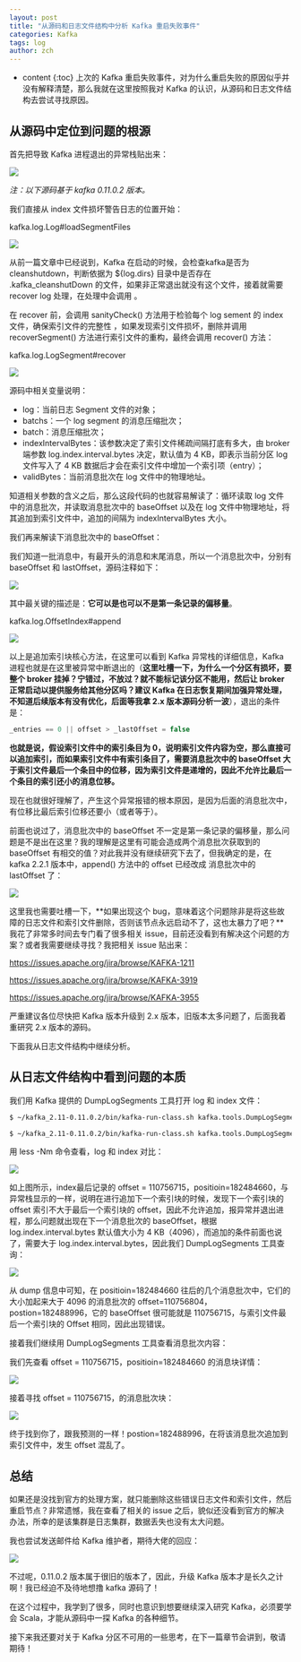 ```yaml
---
layout: post
title: "从源码和日志文件结构中分析 Kafka 重启失败事件"
categories: Kafka
tags: log
author: zch
---
```


* content
{:toc}
上次的 Kafka 重启失败事件，对为什么重启失败的原因似乎并没有解释清楚，那么我就在这里按照我对 Kafka 的认识，从源码和日志文件结构去尝试寻找原因。







## 从源码中定位到问题的根源

首先把导致 Kafka 进程退出的异常栈贴出来：

![](https://gitee.com/objcoding/md-picture/raw/master/img/20200312212611.png)

*注：以下源码基于 kafka 0.11.0.2 版本。*

我们直接从 index 文件损坏警告日志的位置开始：

kafka.log.Log#loadSegmentFiles

![](https://gitee.com/objcoding/md-picture/raw/master/img/20200313225913.png)

从前一篇文章中已经说到，Kafka 在启动的时候，会检查kafka是否为 cleanshutdown，判断依据为 ${log.dirs} 目录中是否存在 .kafka_cleanshutDown 的文件，如果非正常退出就没有这个文件，接着就需要 recover log 处理，在处理中会调用 。

在 recover 前，会调用 sanityCheck() 方法用于检验每个 log sement 的 index 文件，确保索引文件的完整性 ，如果发现索引文件损坏，删除并调用 recoverSegment() 方法进行索引文件的重构，最终会调用 recover() 方法：

kafka.log.LogSegment#recover

![](https://gitee.com/objcoding/md-picture/raw/master/img/20200314140801.png)

源码中相关变量说明：

- log：当前日志 Segment 文件的对象；
- batchs：一个 log segment 的消息压缩批次；
- batch：消息压缩批次；
- indexIntervalBytes：该参数决定了索引文件稀疏间隔打底有多大，由 broker 端参数 log.index.interval.bytes 决定，默认值为 4 KB，即表示当前分区 log 文件写入了 4 KB 数据后才会在索引文件中增加一个索引项（entry）；
- validBytes：当前消息批次在 log 文件中的物理地址。

知道相关参数的含义之后，那么这段代码的也就容易解读了：循环读取 log 文件中的消息批次，并读取消息批次中的 baseOffset 以及在 log 文件中物理地址，将其追加到索引文件中，追加的间隔为 indexIntervalBytes 大小。

我们再来解读下消息批次中的 baseOffset：

我们知道一批消息中，有最开头的消息和末尾消息，所以一个消息批次中，分别有 baseOffset 和 lastOffset，源码注释如下：

![](https://gitee.com/objcoding/md-picture/raw/master/img/20200314142502.png)

其中最关键的描述是：**它可以是也可以不是第一条记录的偏移量**。

kafka.log.OffsetIndex#append

![](https://gitee.com/objcoding/md-picture/raw/master/img/20200313230353.png)

以上是追加索引块核心方法，在这里可以看到 Kafka 异常栈的详细信息，Kafka 进程也就是在这里被异常中断退出的（**这里吐槽一下，为什么一个分区有损坏，要整个 broker 挂掉？宁错过，不放过？就不能标记该分区不能用，然后让 broker 正常启动以提供服务给其他分区吗？建议 Kafka 在日志恢复期间加强异常处理，不知道后续版本有没有优化，后面等我拿 2.x 版本源码分析一波**），退出的条件是：

```scala
_entries == 0 || offset > _lastOffset = false
```

**也就是说，假设索引文件中的索引条目为 0，说明索引文件内容为空，那么直接可以追加索引，而如果索引文件中有索引条目了，需要消息批次中的 baseOffset 大于索引文件最后一个条目中的位移，因为索引文件是递增的，因此不允许比最后一个条目的索引还小的消息位移。**

现在也就很好理解了，产生这个异常报错的根本原因，是因为后面的消息批次中，有位移比最后索引位移还要小（或者等于）。

前面也说过了，消息批次中的 baseOffset 不一定是第一条记录的偏移量，那么问题是不是出在这里？我的理解是这里有可能会造成两个消息批次获取到的 baseOffset 有相交的值？对此我并没有继续研究下去了，但我确定的是，在 kafka 2.2.1 版本中，append() 方法中的 offset 已经改成 消息批次中的 lastOffset 了：

![](https://gitee.com/objcoding/md-picture/raw/master/img/20200314153516.png)

这里我也需要吐槽一下，**如果出现这个 bug，意味着这个问题除非是将这些故障的日志文件和索引文件删除，否则该节点永远启动不了，这也太暴力了吧？**我花了非常多时间去专门看了很多相关 issue，目前还没看到有解决这个问题的方案？或者我需要继续寻找？我把相关 issue 贴出来：

https://issues.apache.org/jira/browse/KAFKA-1211

https://issues.apache.org/jira/browse/KAFKA-3919

https://issues.apache.org/jira/browse/KAFKA-3955

严重建议各位尽快把 Kafka 版本升级到 2.x 版本，旧版本太多问题了，后面我着重研究 2.x 版本的源码。

下面我从日志文件结构中继续分析。



## 从日志文件结构中看到问题的本质

我们用 Kafka 提供的 DumpLogSegments 工具打开 log 和 index 文件：

```bash
$ ~/kafka_2.11-0.11.0.2/bin/kafka-run-class.sh kafka.tools.DumpLogSegments --files /dfs5/kafka/data/secLog-2/00000000000110325000.log > secLog.log

$ ~/kafka_2.11-0.11.0.2/bin/kafka-run-class.sh kafka.tools.DumpLogSegments --files /dfs5/kafka/data/secLog-2/00000000000110325000.index > secLog-index.log
```

用 less -Nm 命令查看，log  和 index 对比：

![](https://gitee.com/objcoding/md-picture/raw/master/img/20200314125904.png)

如上图所示，index最后记录的 offset = 110756715，positioin=182484660，与异常栈显示的一样，说明在进行追加下一个索引块的时候，发现下一个索引块的 offset 索引不大于最后一个索引块的 offset，因此不允许追加，报异常并退出进程，那么问题就出现在下一个消息批次的 baseOffset，根据 log.index.interval.bytes 默认值大小为 4 KB（4096），而追加的条件前面也说了，需要大于 log.index.interval.bytes，因此我们 DumpLogSegments 工具查询：

![](https://gitee.com/objcoding/md-picture/raw/master/img/20200314150938.png)

从 dump 信息中可知，在 positioin=182484660 往后的几个消息批次中，它们的大小加起来大于 4096 的消息批次的 offset=110756804，postion=182488996，它的 baseOffset 很可能就是 110756715，与索引文件最后一个索引块的 Offset 相同，因此出现错误。

接着我们继续用 DumpLogSegments 工具查看消息批次内容：

我们先查看 offset = 110756715，positioin=182484660 的消息块详情：

![](https://gitee.com/objcoding/md-picture/raw/master/img/20200314162521.png)



接着寻找 offset = 110756715，的消息批次块：

![](https://gitee.com/objcoding/md-picture/raw/master/img/20200314163312.png)

终于找到你了，跟我预测的一样！postion=182488996，在将该消息批次追加到索引文件中，发生 offset 混乱了。



## 总结

如果还是没找到官方的处理方案，就只能删除这些错误日志文件和索引文件，然后重启节点？非常遗憾，我在查看了相关的 issue 之后，貌似还没看到官方的解决办法，所幸的是该集群是日志集群，数据丢失也没有太大问题。

我也尝试发送邮件给 Kafka 维护者，期待大佬的回应：

![](https://gitee.com/objcoding/md-picture/raw/master/img/20200314164458.png)

不过呢，0.11.0.2 版本属于很旧的版本了，因此，升级 Kafka 版本才是长久之计啊！我已经迫不及待地想撸 kafka 源码了！

在这个过程中，我学到了很多，同时也意识到想要继续深入研究 Kafka，必须要学会 Scala，才能从源码中一探 Kafka 的各种细节。

接下来我还要对关于 Kafka 分区不可用的一些思考，在下一篇章节会讲到，敬请期待！

